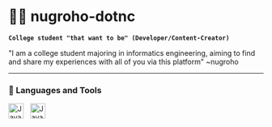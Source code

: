 # 🏄‍♂️ nugroho-dotnc

**`College student "that want to be" (Developer/Content-Creator)`**


"I am a college student majoring in informatics engineering, aiming to find and share my experiences with all of you via this platform"
~nugroho 

---

### 🧰 Languages and Tools
<img align="left" alt="Java" width="30px" style="padding-right:10px;" src="https://cdn.jsdelivr.net/gh/devicons/devicon/icons/java/java-original.svg"/>
<img align="left" alt="Java" width="30px" style="padding-right:10px;" src="https://cdn.jsdelivr.net/gh/devicons/devicon@latest/icons/flutter/flutter-original.svg" />
